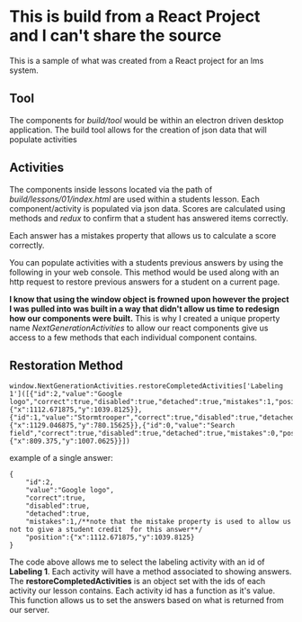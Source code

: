 # This is build from a React Project and I can't share the source

This is a sample of what was created from a React project for an lms system.

## Tool
The components for *build/tool* would be within an electron driven desktop application. The build tool allows for the creation of json data that will populate activities

## Activities
The components inside lessons located via the path of *build/lessons/01/index.html* are used within a students lesson.  Each component/activity is populated via json data. Scores are calculated using methods and *redux* to confirm that a student has answered items correctly.

Each answer has a mistakes property that allows us to calculate a score correctly.

You can populate activities with a students previous answers by using the following in your web console. This method would be used along with an http request to restore previous answers for a student on a current page.

**I know that using the window object is frowned upon however the project I was pulled into was built in a way that didn't allow us time to redesign how our components were built.**  This is why I created a unique property name *NextGenerationActivities* to allow our react components give us access to a few methods that each individual component contains. 

## Restoration Method
```
window.NextGenerationActivities.restoreCompletedActivities['Labeling 1']([{"id":2,"value":"Google logo","correct":true,"disabled":true,"detached":true,"mistakes":1,"position":{"x":1112.671875,"y":1039.8125}},{"id":1,"value":"Stormtrooper","correct":true,"disabled":true,"detached":true,"mistakes":0,"position":{"x":1129.046875,"y":780.15625}},{"id":0,"value":"Search field","correct":true,"disabled":true,"detached":true,"mistakes":0,"position":{"x":809.375,"y":1007.0625}}])
```

example of a single answer:
```
{
    "id":2,
    "value":"Google logo",
    "correct":true,
    "disabled":true,
    "detached":true,
    "mistakes":1,/**note that the mistake property is used to allow us not to give a student credit  for this answer**/
    "position":{"x":1112.671875,"y":1039.8125}
}
```


The code above allows me to select the labeling activity with an id of **Labeling 1**.  Each activity will have a method associated to showing answers. The **restoreCompletedActivities** is an object set with the ids of each activity our lesson contains.  Each activity id has a function as it's value.  This function allows us to set the answers based on what is returned from our server.